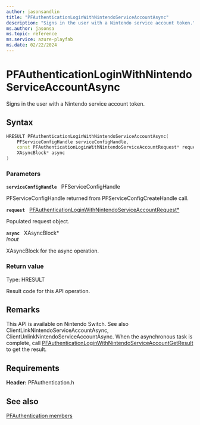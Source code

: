 ```yaml
---
author: jasonsandlin
title: "PFAuthenticationLoginWithNintendoServiceAccountAsync"
description: "Signs in the user with a Nintendo service account token."
ms.author: jasonsa
ms.topic: reference
ms.service: azure-playfab
ms.date: 02/22/2024
---
```


# PFAuthenticationLoginWithNintendoServiceAccountAsync  

Signs in the user with a Nintendo service account token.  

## Syntax  
  
```cpp
HRESULT PFAuthenticationLoginWithNintendoServiceAccountAsync(  
    PFServiceConfigHandle serviceConfigHandle,  
    const PFAuthenticationLoginWithNintendoServiceAccountRequest* request,  
    XAsyncBlock* async  
)  
```  
  
### Parameters  
  
**`serviceConfigHandle`** &nbsp; PFServiceConfigHandle  
  
PFServiceConfigHandle returned from PFServiceConfigCreateHandle call.  
  
**`request`** &nbsp; [PFAuthenticationLoginWithNintendoServiceAccountRequest*](../../pfauthenticationtypes/structs/pfauthenticationloginwithnintendoserviceaccountrequest.md)  
  
Populated request object.  
  
**`async`** &nbsp; XAsyncBlock*  
*_Inout_*  
  
XAsyncBlock for the async operation.  
  
  
### Return value
Type: HRESULT
  
Result code for this API operation.
  
## Remarks  
  
This API is available on Nintendo Switch. See also ClientLinkNintendoServiceAccountAsync, ClientUnlinkNintendoServiceAccountAsync. When the asynchronous task is complete, call [PFAuthenticationLoginWithNintendoServiceAccountGetResult](pfauthenticationloginwithnintendoserviceaccountgetresult.md) to get the result.
  
## Requirements  
  
**Header:** PFAuthentication.h
  
## See also  
[PFAuthentication members](../pfauthentication_members.md)  

  
  
